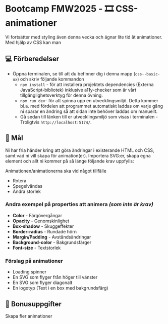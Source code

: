 # Bootcamp FMW2025 - 🎞️ CSS-animationer

Vi fortsätter med styling även denna vecka och ägnar lite tid åt animationer. Med hjälp av CSS kan man

## 💻 Förberedelser

- Öppna terminalen, se till att du befinner dig i denna mapp (`css--basic-ux`) och skriv följande kommandon
  - `npm install` - för att installera projektets dependencies (Externa JavaScript-bibliotek) inklusive a11y-checker som är vårt tillgänglighetsverktyg för denna övning.
  - `npm run dev`- för att spinna upp en utvecklingsmiljö. Detta kommer bl.a. med fördelen att programmet automatiskt laddas om varje gång ni sparar en ändring så att sidan inte behöver laddas om manuellt.
  - Gå sedan till länken till er utvecklingsmiljö som visas i terminalen - Troligtvis `http://localhost:5174/`.

## 🎯 Mål

Ni har fria händer kring att göra ändringar i existerande HTML och CSS, samt vad ni vill skapa för animation(er). Importera SVG:er, skapa egna element och allt ni kommer på så länge följande krav uppfylls:

Animationen/animationerna ska vid något tillfälle

- Rotera
- Spegelvändas
- Ändra storlek

### Andra exempel på properties att animera _(som inte är krav)_

- **Color** - Färgövergångar
- **Opacity** - Genomskinlighet
- **Box-shadow** - Skuggeffekter
- **Border-radius** - Rundade hörn
- **Margin/Padding** - Avståndsändringar
- **Background-color** - Bakgrundsfärger
- **Font-size** - Textstorlek

### Förslag på animationer

- Loading spinner
- En SVG som flyger från höger till vänster
- En SVG som flyger diagonalt
- En logotyp (Text i en box med bakgrundsfärg)

## 🎁 Bonusuppgifter

Skapa fler animationer
